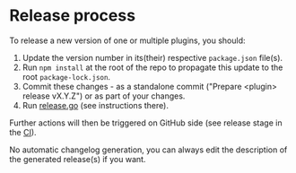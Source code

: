 # Release process

To release a new version of one or multiple plugins, you should:
1. Update the version number in its(their) respective `package.json` file(s).
2. Run `npm install` at the root of the repo to propagate this update to the root `package-lock.json`.
3. Commit these changes - as a standalone commit ("Prepare \<plugin\> release vX.Y.Z") or as part of your changes.
4. Run [release.go](./scripts/release/release.go) (see instructions there).

Further actions will then be triggered on GitHub side (see release stage in the [CI](./.github/workflows/ci.yml)).

No automatic changelog generation, you can always edit the description of the generated release(s) if you want.
